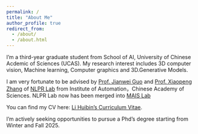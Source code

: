 ```yaml
---
permalink: /
title: "About Me"
author_profile: true
redirect_from: 
  - /about/
  - /about.html
---
```



I’m a third-year graduate student from School of AI, University of Chinese Acdemic of Sciences (UCAS). My research interest includes 3D computer vision, Machine learning, Computer graphics and 3D.Generative Models.

I am very fortunate to be advised by [Prof. Jianwei Guo](https://jianweiguo.net/) and [Prof. Xiaopeng Zhang](https://people.ucas.ac.cn/~zhangxiaopeng?language=en) of [NLPR Lab](https://nlpr-web.ia.ac.cn/en/) from Institute of Automation，Chinese Academy of Sciences. NLPR Lab now has been merged into [MAIS Lab](https://mais.ia.ac.cn/)

You can find my CV here: [Li Huibin’s Curriculum Vitae](../assets/cv/cv.pdf).

I’m actively seeking opportunities to pursue a Phd’s degree starting from Winter and Fall 2025.
